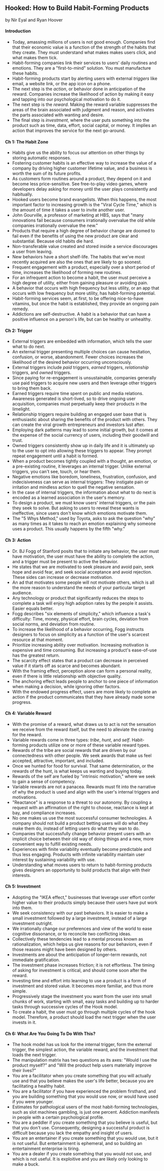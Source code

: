 ## Hooked: How to Build Habit-Forming Products

by Nir Eyal and Ryan Hoover

#### Introduction

* Today, amassing millions of users is not good enough. Companies find that their economic value is a function of the strength of the habits that they create. They must understand what makes makes users click, and what makes them tick.
* Habit-forming companies link their services to users' daily routines and emotions. They are a "first-to-mind" solution. You must manufacture these habits.
* Habit-forming products start by alerting users with external *triggers* like email, a website link, or the app icon on a phone. 
* The next step is the *action*, or behavior done in anticipation of the reward. Companies increase the likelihood of action by making it easy and tapping into our psychological motivation to do it.
* The next step is the *reward*. Making the reward variable suppresses the areas of the brain associated with judgment and reason, and activates the parts associated with wanting and desire.
* The final step is *investment*, where the user puts something into the product such as time, data, effort, social capital, or money. It implies an action that improves the service for the next go-around.

#### Ch 1: The Habit Zone

* Habits give us the ability to focus our attention on other things by storing automatic responses.
* Fostering customer habits is an effective way to increase the value of a company by driving higher customer lifetime value, and a business is worth the sum of its future profits.
* As customers form routines around a product, they depend on it and become less price-sensitive. See free-to-play video games, where developers delay asking for money until the user plays consistently and habitually.
* Hooked users become brand evangelists. When this happens, the most important factor to increasing growth is the "Viral Cycle Time," which is the amount of time it takes a user to invite another user.
* John Gourville, a professor of marketing at HBS, says that "many innovations fail because consumers irrationally overvalue the old while companies irrationally overvalue the new." 
* Products that require a high degree of behavior change are doomed to fail even if the benefits of using the new product are clear and substantial. Because old habits die hard.
* Non-transferable value created and stored inside a service discourages a user from leaving.
* New behaviors have a short shelf-life. The habits that we've most recently acquired are also the ones that are likely to go soonest.
* Frequent engagement with a product, especially over a short period of time, increases the likelihood of forming new routines.
* For an infrequent action to become a habit, the user must perceive a high degree of utility, either from gaining pleasure or avoiding pain.
* A behavior that occurs with high frequency but less utility, or an app that occurs with low frequency but more utility, has habit-forming potential.
* Habit-forming services seem, at first, to be offering nice-to-have vitamins, but once the habit is established, they provide an ongoing pain remedy.
* Addictions are self-destructive. A habit is a behavior that can have a positive influence on a person's life, but can be healthy or unhealthy.

#### Ch 2: Trigger

* External triggers are embedded with information, which tells the user what to do next.
* An external trigger presenting multiple choices can cause hesitation, confusion, or worse, abandonment. Fewer choices increases the likelihood of the desired behavior occurring unconsciously.
* External triggers include *paid* triggers, *earned* triggers, *relationship* triggers, and *owned* triggers.
* Since paying for re-engagement is unsustainable, companies generally use paid triggers to acquire new users and then leverage other triggers to bring them back.
* Earned triggers require time spent on public and media relations. Awareness generated is short-lived, so to drive ongoing user acquisition, companies must perpetually keep their products in the limelight.
* Relationship triggers require building an engaged user base that is enthusiastic about sharing the benefits of the product with others. They can create the viral growth entrepreneurs and investors lust after.
* Employing dark patterns may lead to some initial growth, but it comes at the expense of the social currency of users, including their goodwill and trust.
* Owned triggers consistently show up in daily life and it is ultimately up to the user to opt into allowing these triggers to appear. They prompt repeat engagement until a habit is formed.
* When a product becomes tightly coupled with a thought, an emotion, or a pre-existing routine, it leverages an internal trigger. Unlike external triggers, you can't see, touch, or hear them.
* Negative emotions like boredom, loneliness, frustration, confusion, and indecisiveness can serve as internal triggers: They instigate pain or irritation and mindless action to quell the negative sensation.
* In the case of internal triggers, the information about what to do next is encoded as a learned association in the user's memory.
* To design a product, we must know users' internal triggers, or the pain they seek to solve. But asking to users to reveal these wants is ineffective, since users don't know which emotions motivate them.
* The "5 Whys Method," used by Toyota, asks to ask the question "why" as many times as it takes to reach an emotion explaining why someone uses a product. This usually happens by the fifth "why."

#### Ch 3: Action

* Dr. BJ Fogg of Stanford posits that to initiate any behavior, the user must have motivation, the user must have the ability to complete the action, and a trigger must be present to active the behavior.
* He states that we are motivated to seek pleasure and avoid pain, seek hope and avoid fear, and seek social acceptance and avoid rejection. These sides can increase or decrease motivation.
* An ad that motivates some people will not motivate others, which is all the more reason to understand the needs of your particular target audience.
* Any technology or product that significantly reduces the steps to complete a task will enjoy high adoption rates by the people it assists. Easier equals better.
* Fogg describes "six elements of simplicity," which influence a task's difficulty: Time, money, physical effort, brain cycles, deviation from social norms, and deviation from routine.
* To increase the likelihood of a behavior occurring, Fogg instructs designers to focus on simplicity as a function of the user's scarcest resource at that moment.
* Prioritize increasing ability over motivation. Increasing motivation is expensive and time consuming. But increasing a product's ease-of-use has the greatest return. 
* The scarcity effect states that a product can decrease in perceived value if it starts off as scarce and becomes abundant.
* With the framing effect, perception alone can form a personal reality, even if there is little relationship with objective quality.
* The anchoring effect leads people to anchor to one piece of information when making a decision, while ignoring other factors.
* With the endowed progress effect, users are more likely to complete an action if the product communicates that they have already made some progress.

#### Ch 4: Variable Reward

* With the promise of a reward, what draws us to act is not the sensation we receive from the reward itself, but the need to alleviate the craving for the reward.
* Variable rewards come in three types: *tribe*, *hunt*, and *self*. Habit-forming products utilize one or more of these variable reward types.
* Rewards of the tribe are social rewards that are driven by our connectedness with other people. We seek awards that make us feel accepted, attractive, important, and included.
* Once we hunted for food for survival. That same determination, or the rewards of the hunt, is what keeps us wanting and buying today.
* Rewards of the self are fueled by "intrinsic motivation," where we seek to gain a sense of competency.
* Variable rewards are not a panacea. Rewards must fit into the narrative of why the product is used and align with the user's internal triggers and motivations.
* "Reactance" is a response to a threat to our autonomy. By coupling a request with an affirmation of the right to choose, reactance is kept at bay, and compliance increases.
* No one makes us use the most successful consumer technologies. A company should not build a product betting users will do what they make them do, instead of letting users do what they wan to do.
* Companies that successfully change behavior present users with an implicit choice between their old way of doing things and a new, more convenient way to fulfill existing needs.
* Experiences with finite variability eventually become predictable and thus less engaging. Products with infinite variability maintain user interest by sustaining variability with use.
* Understanding what moves users to return to habit-forming products gives designers an opportunity to build products that align with their interests.

#### Ch 5: Investment

* Adopting the "IKEA effect," businesses that leverage user effort confer higher value to their products simply because their users have put work into them.
* We seek consistency with our past behaviors. It is easier to make a small investment followed by a large investment, instead of a large investment outright.
* We irrationally change our preferences and view of the world to ease cognitive dissonance, or to reconcile two conflicting ideas.
* Collectively these tendencies lead to a mental process known as rationalization, which helps us give reasons for our behaviors, even if those reasons might have been designed by others.
* Investments are about the anticipation of longer-term rewards, not immediate gratification.
* The investment phase increases friction; it is not effortless. The timing of asking for investment is critical, and should come soon after the reward.
* Investing time and effort into learning to use a product is a form of investment and stored value. It becomes more familiar, and thus more simple.
* Progressively stage the investment you want from the user into small chunks of work, starting with small, easy tasks and building up to harder tasks through successive cycles of the Hook model.
* To create a habit, the user must go through multiple cycles of the hook model. Therefore, a product should load the next trigger when the user invests in it.

#### Ch 6: What Are You Going To Do With This?

* The hook model has us look for the internal trigger, form the external trigger, the simplest action, the variable reward, and the investment that loads the next trigger.
* The manipulation matrix has two questions as its axes: "Would I use the product myself?" and "Will the product help users materially improve their lives?"
* You are a facilitator when you create something that you will actually use and that you believe makes the user's life better, because you are facilitating a healthy habit.
* You are a facilitator if you have experienced the problem firsthand, and you are building something that you would use now, or would have used if you were younger.
* Estimates for pathological users of the most habit-forming technologies, such as slot machines gambling, is just one percent. Addiction manifests in people with a certain psychological profile.
* You are a peddler if you create something that you believe is useful, but that you don't use. Consequently, designing a successful product is difficult because you lack the empathy and insight of users.
* You are an entertainer if you create something that you would use, but it is not useful. But entertainment is ephemeral, and so building an entertainment enterprise is tiring.
* You are a dealer if you create something that you would not use, and which is not useful. It is exploitive and you are likely only looking to make a buck.
